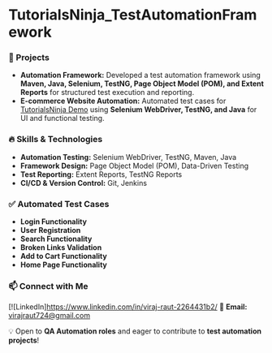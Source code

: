 # TutorialsNinja_TestAutomationFramework

### 🌟 Projects  
- **Automation Framework:** Developed a test automation framework using **Maven, Java, Selenium, TestNG, Page Object Model (POM), and Extent Reports** for structured test execution and reporting.  
- **E-commerce Website Automation:** Automated test cases for [TutorialsNinja Demo](https://tutorialsninja.com/demo/) using **Selenium WebDriver, TestNG, and Java** for UI and functional testing.  

### 🔥 Skills & Technologies  
- **Automation Testing:** Selenium WebDriver, TestNG, Maven, Java  
- **Framework Design:** Page Object Model (POM), Data-Driven Testing  
- **Test Reporting:** Extent Reports, TestNG Reports  
- **CI/CD & Version Control:** Git, Jenkins  

### ✅ Automated Test Cases  
- **Login Functionality**  
- **User Registration**  
- **Search Functionality**  
- **Broken Links Validation**  
- **Add to Cart Functionality**  
- **Home Page Functionality**  

### 📫 Connect with Me  
[![LinkedIn]https://www.linkedin.com/in/viraj-raut-2264431b2/ 
📧 **Email:** virajraut724@gmail.com  

💡 Open to **QA Automation roles** and eager to contribute to **test automation projects**!  
